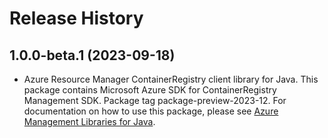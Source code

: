 # Release History

## 1.0.0-beta.1 (2023-09-18)

- Azure Resource Manager ContainerRegistry client library for Java. This package contains Microsoft Azure SDK for ContainerRegistry Management SDK.  Package tag package-preview-2023-12. For documentation on how to use this package, please see [Azure Management Libraries for Java](https://aka.ms/azsdk/java/mgmt).
